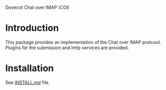 Dovecot Chat over IMAP (COI)

Introduction
============

This package provides an implementation of the Chat over IMAP protcool. Plugins
for the submission and lmtp services are provided.

Installation
============

See [INSTALL.md](INSTALL.md) file.

